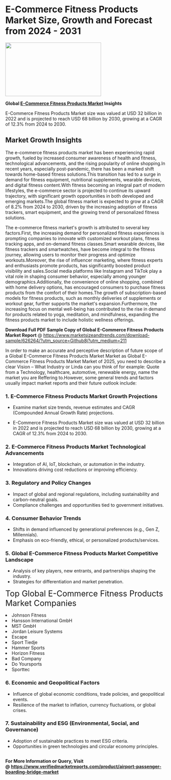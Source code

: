 <H1>E-Commerce Fitness Products Market Size, Growth and Forecast from 2024 - 2031</H1><img class="aligncenter size-medium wp-image-584254" src="https://thirdeyenews.in/wp-content/uploads/2024/09/Global-Market-Research-300x168.jpeg" alt="" width="300" height="168" /><p><strong>Global&nbsp;<a href="https://www.marketsizeandtrends.com/download-sample/626264/?utm_source=Github8j?utm_medium=211">E-Commerce Fitness Products Market</a> Insights</strong></p><p>E-Commerce Fitness Products Market size was valued at USD 32 billion in 2022 and is projected to reach USD 68 billion by 2030, growing at a CAGR of 12.3% from 2024 to 2030.</p><p><h2>Market Growth Insights</h2> <p>The e-commerce fitness products market has been experiencing rapid growth, fueled by increased consumer awareness of health and fitness, technological advancements, and the rising popularity of online shopping.In recent years, especially post-pandemic, there has been a marked shift towards home-based fitness solutions.This transition has led to a surge in demand for fitness equipment, nutritional supplements, wearable devices, and digital fitness content.With fitness becoming an integral part of modern lifestyles, the e-commerce sector is projected to continue its upward trajectory, with significant growth opportunities in both developed and emerging markets.The global fitness market is expected to grow at a CAGR of 8.2% from 2024 to 2030, driven by the increasing adoption of fitness trackers, smart equipment, and the growing trend of personalized fitness solutions.</p> <p>The e-commerce fitness market's growth is attributed to several key factors.First, the increasing demand for personalized fitness experiences is prompting companies to innovate with customized workout plans, fitness tracking apps, and on-demand fitness classes.Smart wearable devices, like fitness trackers and smartwatches, have become integral to the fitness journey, allowing users to monitor their progress and optimize workouts.Moreover, the rise of influencer marketing, where fitness experts and enthusiasts promote products, has significantly boosted product visibility and sales.Social media platforms like Instagram and TikTok play a vital role in shaping consumer behavior, especially among younger demographics.Additionally, the convenience of online shopping, combined with home delivery options, has encouraged consumers to purchase fitness products from the comfort of their homes.The growth of subscription-based models for fitness products, such as monthly deliveries of supplements or workout gear, further supports the market's expansion.Furthermore, the increasing focus on mental well-being has contributed to the rise in demand for products related to yoga, meditation, and mindfulness, expanding the fitness products market to include holistic wellness offerings.</p> <p><span class=""><strong>Download Full PDF Sample Copy of Global E-Commerce Fitness Products Market Report</strong> @ <a href="https://www.marketsizeandtrends.com/download-sample/626264/?utm_source=Github8j?utm_medium=211" target="_blank">https://www.marketsizeandtrends.com/download-sample/626264/?utm_source=Github8j?utm_medium=211</a></span></p><p>In order to make an accurate and perceptive description of future scope of a Global&nbsp;E-Commerce Fitness Products Market Market as Global&nbsp;E-Commerce Fitness Products Market Market of 2025, you need to describe a clear Vision &ndash; What Industry or Linda can you think of for example: Quote from a Technology, healthcare, automotive, renewable energy, name the market you are Reffering to.However, some general trends and factors usually impact market reports and their future outlook include:</p><h3>1.&nbsp;<strong>E-Commerce Fitness Products Market Growth Projections</strong></h3><ul><li>Examine market size trends, revenue estimates and CAGR (Compounded Annual Growth Rate) projections.</li><li><p>E-Commerce Fitness Products Market size was valued at USD 32 billion in 2022 and is projected to reach USD 68 billion by 2030, growing at a CAGR of 12.3% from 2024 to 2030.</p></li></ul><h3>2.&nbsp;<strong>E-Commerce Fitness Products Market Technological Advancements</strong></h3><ul><li>Integration of AI, IoT, blockchain, or automation in the industry.</li><li>Innovations driving cost reductions or improving efficiency.</li></ul><h3>3.&nbsp;<strong>Regulatory and Policy Changes</strong></h3><ul><li>Impact of global and regional regulations, including sustainability and carbon-neutral goals.</li><li>Compliance challenges and opportunities tied to government initiatives.</li></ul><h3>4.&nbsp;<strong>Consumer Behavior Trends</strong></h3><ul><li>Shifts in demand influenced by generational preferences (e.g., Gen Z, Millennials).</li><li>Emphasis on eco-friendly, ethical, or personalized products/services.</li></ul><h3>5.&nbsp;<strong>Global E-Commerce Fitness Products Market Competitive Landscape</strong></h3><ul><li>Analysis of key players, new entrants, and partnerships shaping the industry.</li><li>Strategies for differentiation and market penetration.</li></ul><p data-pm-slice="1 1 []"><span style="color: inherit; font-family: inherit; font-size: 25px;">Top Global E-Commerce Fitness Products Market Companies</span></p><div class="" data-test-id=""><p><li>Johnson Fitness</li><li> Hansson International GmbH</li><li> MST GmbH</li><li> Jordan Leisure Systems</li><li> Escape</li><li> Sport Tiedje</li><li> Hammer Sports</li><li> Horizon Fitness</li><li> Bad Company</li><li> Do Yoursports</li><li> Sporttec</li></p></div><h3>6.&nbsp;<strong>Economic and Geopolitical Factors</strong></h3><ul><li>Influence of global economic conditions, trade policies, and geopolitical events.</li><li>Resilience of the market to inflation, currency fluctuations, or global crises.</li></ul><h3>7.&nbsp;<strong>Sustainability and ESG (Environmental, Social, and Governance)</strong></h3><ul><li>Adoption of sustainable practices to meet ESG criteria.</li><li>Opportunities in green technologies and circular economy principles.</li></ul><h2><strong style="font-size: 14px;">For More Information or Query, Visit @&nbsp;</strong><a style="background-color: #ffffff; font-size: 14px;" href="https://www.marketsizeandtrends.com/report/e-commerce-fitness-products-market/" target="_blank">https://www.verifiedmarketreports.com/product/airport-passenger-boarding-bridge-market</a></h2>
